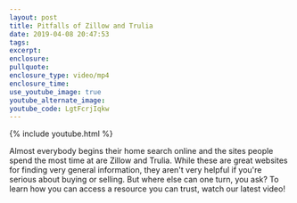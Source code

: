 ```yaml
---
layout: post
title: Pitfalls of Zillow and Trulia
date: 2019-04-08 20:47:53
tags:
excerpt:
enclosure:
pullquote:
enclosure_type: video/mp4
enclosure_time:
use_youtube_image: true
youtube_alternate_image:
youtube_code: LgtFcrjIqkw
---
```


{% include youtube.html %}

Almost everybody begins their home search online and the sites people spend the most time at are Zillow and Trulia. While these are great websites for finding very general information, they aren't very helpful if you're serious about buying or selling. But where else can one turn, you ask? To learn how you can access a resource you can trust, watch our latest video!<br>&nbsp;